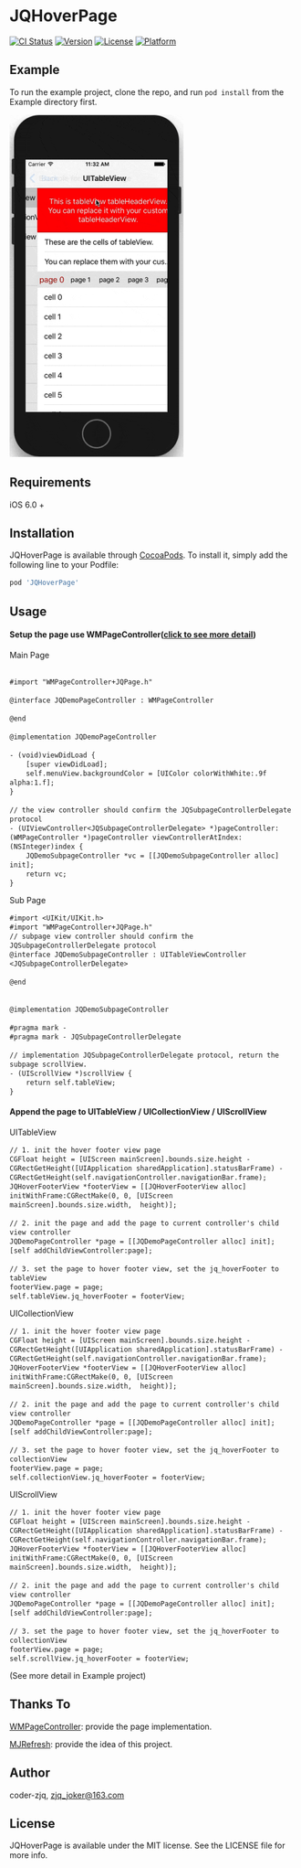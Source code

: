 # JQHoverPage

[![CI Status](https://img.shields.io/travis/coder-zjq/JQHoverPage.svg?style=flat)](https://travis-ci.org/coder-zjq/JQHoverPage)
[![Version](https://img.shields.io/cocoapods/v/JQHoverPage.svg?style=flat)](https://cocoapods.org/pods/JQHoverPage)
[![License](https://img.shields.io/cocoapods/l/JQHoverPage.svg?style=flat)](https://cocoapods.org/pods/JQHoverPage)
[![Platform](https://img.shields.io/cocoapods/p/JQHoverPage.svg?style=flat)](https://cocoapods.org/pods/JQHoverPage)

## Example

To run the example project, clone the repo, and run `pod install` from the Example directory first.

![Example](https://raw.githubusercontent.com/Coder-ZJQ/WMPageController-JQHover/master/Images/demo.gif)

## Requirements

iOS 6.0 +

## Installation

JQHoverPage is available through [CocoaPods](https://cocoapods.org). To install it, simply add the following line to your Podfile:

```ruby
pod 'JQHoverPage'
```
## Usage

#### Setup the page use WMPageController([click to see more detail](https://github.com/wangmchn/WMPageController))

Main Page

``` objc

#import "WMPageController+JQPage.h"

@interface JQDemoPageController : WMPageController

@end

@implementation JQDemoPageController

- (void)viewDidLoad {
    [super viewDidLoad];
    self.menuView.backgroundColor = [UIColor colorWithWhite:.9f alpha:1.f];
}

// the view controller should confirm the JQSubpageControllerDelegate protocol
- (UIViewController<JQSubpageControllerDelegate> *)pageController:(WMPageController *)pageController viewControllerAtIndex:(NSInteger)index {
    JQDemoSubpageController *vc = [[JQDemoSubpageController alloc] init];
    return vc;
}
```

Sub Page

```objc
#import <UIKit/UIKit.h>
#import "WMPageController+JQPage.h"
// subpage view controller should confirm the JQSubpageControllerDelegate protocol
@interface JQDemoSubpageController : UITableViewController <JQSubpageControllerDelegate>

@end
    

@implementation JQDemoSubpageController

#pragma mark -
#pragma mark - JQSubpageControllerDelegate

// implementation JQSubpageControllerDelegate protocol, return the subpage scrollView.
- (UIScrollView *)scrollView {
    return self.tableView;
}
```



#### Append the page to UITableView / UICollectionView / UIScrollView

UITableView

``` objc
// 1. init the hover footer view page
CGFloat height = [UIScreen mainScreen].bounds.size.height - CGRectGetHeight([UIApplication sharedApplication].statusBarFrame) - CGRectGetHeight(self.navigationController.navigationBar.frame);
JQHoverFooterView *footerView = [[JQHoverFooterView alloc] initWithFrame:CGRectMake(0, 0, [UIScreen mainScreen].bounds.size.width,  height)];

// 2. init the page and add the page to current controller's child view controller
JQDemoPageController *page = [[JQDemoPageController alloc] init];
[self addChildViewController:page];

// 3. set the page to hover footer view, set the jq_hoverFooter to tableView
footerView.page = page;
self.tableView.jq_hoverFooter = footerView;
```



UICollectionView

``` objc
// 1. init the hover footer view page
CGFloat height = [UIScreen mainScreen].bounds.size.height - CGRectGetHeight([UIApplication sharedApplication].statusBarFrame) - CGRectGetHeight(self.navigationController.navigationBar.frame);
JQHoverFooterView *footerView = [[JQHoverFooterView alloc] initWithFrame:CGRectMake(0, 0, [UIScreen mainScreen].bounds.size.width,  height)];

// 2. init the page and add the page to current controller's child view controller
JQDemoPageController *page = [[JQDemoPageController alloc] init];
[self addChildViewController:page];

// 3. set the page to hover footer view, set the jq_hoverFooter to collectionView
footerView.page = page;
self.collectionView.jq_hoverFooter = footerView;
```



UIScrollView

```objc
// 1. init the hover footer view page
CGFloat height = [UIScreen mainScreen].bounds.size.height - CGRectGetHeight([UIApplication sharedApplication].statusBarFrame) - CGRectGetHeight(self.navigationController.navigationBar.frame);
JQHoverFooterView *footerView = [[JQHoverFooterView alloc] initWithFrame:CGRectMake(0, 0, [UIScreen mainScreen].bounds.size.width,  height)];

// 2. init the page and add the page to current controller's child view controller
JQDemoPageController *page = [[JQDemoPageController alloc] init];
[self addChildViewController:page];

// 3. set the page to hover footer view, set the jq_hoverFooter to collectionView
footerView.page = page;
self.scrollView.jq_hoverFooter = footerView;
```

(See more detail in Example project)

## Thanks To

[WMPageController](https://github.com/wangmchn/WMPageController): provide the page implementation.

[MJRefresh](https://github.com/CoderMJLee/MJRefresh ): provide the idea of this project.


## Author

coder-zjq, zjq_joker@163.com

## License

JQHoverPage is available under the MIT license. See the LICENSE file for more info.
